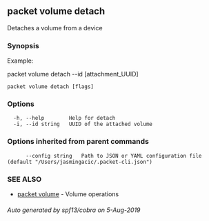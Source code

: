 ## packet volume detach

Detaches a volume from a device

### Synopsis

Example:

packet volume detach --id [attachment_UUID]



```
packet volume detach [flags]
```

### Options

```
  -h, --help        Help for detach
  -i, --id string   UUID of the attached volume
```

### Options inherited from parent commands

```
      --config string   Path to JSON or YAML configuration file (default "/Users/jasmingacic/.packet-cli.json")
```

### SEE ALSO

* [packet volume](packet_volume.md)	 - Volume operations

###### Auto generated by spf13/cobra on 5-Aug-2019
